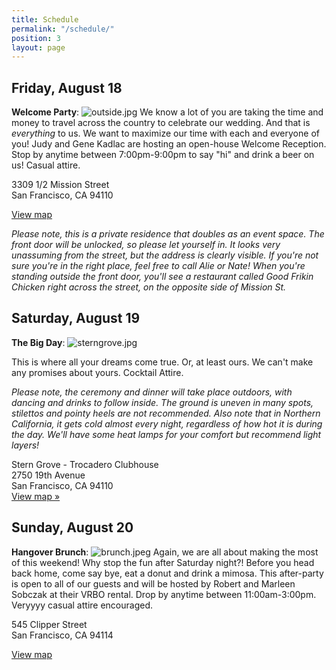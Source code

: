 ```yaml
---
title: Schedule
permalink: "/schedule/"
position: 3
layout: page
---
```


## Friday, August 18

**Welcome Party**: 
![outside.jpg](/uploads/outside.jpg)
We know a lot of you are taking the time and money to travel across the country to celebrate our wedding. And that is *everything* to us. We want to maximize our time with each and everyone of you! Judy and Gene Kadlac are hosting an open-house Welcome Reception. Stop by anytime between 7:00pm-9:00pm to say "hi" and drink a beer on us! Casual attire. 

3309 1/2 Mission Street<br>
San Francisco, CA 94110

[View map](https://www.google.com/maps/place/3309+Mission+St,+San+Francisco,+CA+94110/@37.7439537,-122.422841,17z/data=!3m1!4b1!4m5!3m4!1s0x808f7e4324c3aedf:0x51ea023ac109b366!8m2!3d37.7439495!4d-122.4206523)

*Please note, this is a private residence that doubles as an event space. The front door will be unlocked, so please let yourself in. It looks very unassuming from the street, but the address is clearly visible. If you're not sure you're in the right place, feel free to call Alie or Nate! When you're standing outside the front door, you'll see a restaurant called Good Frikin Chicken right across the street, on the opposite side of Mission St.*

## Saturday, August 19

**The Big Day**: 
![sterngrove.jpg](/uploads/sterngrove.jpg)

This is where all your dreams come true. Or, at least ours. We can't make any promises about yours. Cocktail Attire. 

*Please note, the ceremony and dinner will take place outdoors, with dancing and drinks to follow inside. The ground is uneven in many spots, stilettos and pointy heels are not recommended. Also note that in Northern California, it gets cold almost every night, regardless of how hot it is during the day. We'll have some heat lamps for your comfort but recommend light layers!*

Stern Grove - Trocadero Clubhouse<br>
2750 19th Avenue<br>
San Francisco, CA 94110<br>
[View map »](https://www.google.com/maps/place/Trocadero+Clubhouse/@37.7361793,-122.4773553,17z/data=!4m13!1m7!3m6!1s0x808f7d9607230b99:0xdc23844628562c9b!2s2750+19th+Ave,+San+Francisco,+CA+94132!3b1!8m2!3d37.7361793!4d-122.4751666!3m4!1s0x0:0xe93215d73ebc37b5!8m2!3d37.7361644!4d-122.478177)

## Sunday, August 20

**Hangover Brunch**: 
![brunch.jpeg](/uploads/brunch.jpeg)
Again, we are all about making the most of this weekend! Why stop the fun after Saturday night?! Before you head back home, come say bye, eat a donut and drink a mimosa. This after-party is open to all of our guests and will be hosted by Robert and Marleen Sobczak at their VRBO rental. Drop by anytime between 11:00am-3:00pm. Veryyyy casual attire encouraged.

545 Clipper Street<br> 
San Francisco, CA 94114

[View map](https://www.google.com/maps/place/545+Clipper+St,+San+Francisco,+CA+94114/@37.7484612,-122.4392457,17z/data=!3m1!4b1!4m5!3m4!1s0x808f7e0d393bdde3:0xeee1a60534295003!8m2!3d37.748457!4d-122.437057)